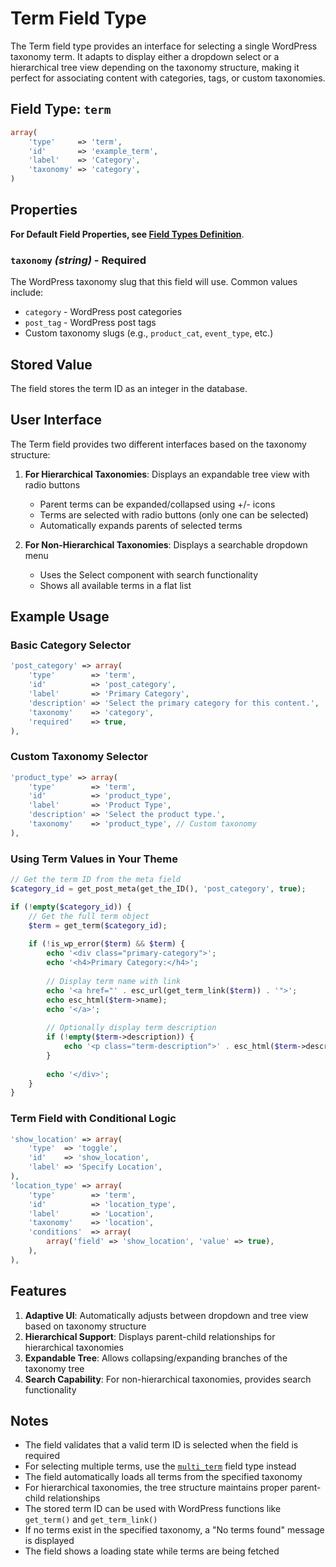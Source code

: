 # Term Field Type

The Term field type provides an interface for selecting a single WordPress taxonomy term. It adapts to display either a dropdown select or a hierarchical tree view depending on the taxonomy structure, making it perfect for associating content with categories, tags, or custom taxonomies.

## Field Type: `term`

```php
array(
    'type'     => 'term',
    'id'       => 'example_term',
    'label'    => 'Category',
    'taxonomy' => 'category',
)
```

## Properties

**For Default Field Properties, see [Field Types Definition](../field-types.md)**.

### `taxonomy` _(string)_ - Required

The WordPress taxonomy slug that this field will use. Common values include:
- `category` - WordPress post categories
- `post_tag` - WordPress post tags
- Custom taxonomy slugs (e.g., `product_cat`, `event_type`, etc.)

## Stored Value

The field stores the term ID as an integer in the database.

## User Interface

The Term field provides two different interfaces based on the taxonomy structure:

1. **For Hierarchical Taxonomies**: Displays an expandable tree view with radio buttons
   - Parent terms can be expanded/collapsed using +/- icons
   - Terms are selected with radio buttons (only one can be selected)
   - Automatically expands parents of selected terms

2. **For Non-Hierarchical Taxonomies**: Displays a searchable dropdown menu
   - Uses the Select component with search functionality
   - Shows all available terms in a flat list

## Example Usage

### Basic Category Selector

```php
'post_category' => array(
    'type'        => 'term',
    'id'          => 'post_category',
    'label'       => 'Primary Category',
    'description' => 'Select the primary category for this content.',
    'taxonomy'    => 'category',
    'required'    => true,
),
```

### Custom Taxonomy Selector

```php
'product_type' => array(
    'type'        => 'term',
    'id'          => 'product_type', 
    'label'       => 'Product Type',
    'description' => 'Select the product type.',
    'taxonomy'    => 'product_type', // Custom taxonomy
),
```

### Using Term Values in Your Theme

```php
// Get the term ID from the meta field
$category_id = get_post_meta(get_the_ID(), 'post_category', true);

if (!empty($category_id)) {
    // Get the full term object
    $term = get_term($category_id);
    
    if (!is_wp_error($term) && $term) {
        echo '<div class="primary-category">';
        echo '<h4>Primary Category:</h4>';
        
        // Display term name with link
        echo '<a href="' . esc_url(get_term_link($term)) . '">';
        echo esc_html($term->name);
        echo '</a>';
        
        // Optionally display term description
        if (!empty($term->description)) {
            echo '<p class="term-description">' . esc_html($term->description) . '</p>';
        }
        
        echo '</div>';
    }
}
```

### Term Field with Conditional Logic

```php
'show_location' => array(
    'type'  => 'toggle',
    'id'    => 'show_location',
    'label' => 'Specify Location',
),
'location_type' => array(
    'type'        => 'term',
    'id'          => 'location_type',
    'label'       => 'Location',
    'taxonomy'    => 'location',
    'conditions'  => array(
        array('field' => 'show_location', 'value' => true),
    ),
),
```

## Features

1. **Adaptive UI**: Automatically adjusts between dropdown and tree view based on taxonomy structure
2. **Hierarchical Support**: Displays parent-child relationships for hierarchical taxonomies
3. **Expandable Tree**: Allows collapsing/expanding branches of the taxonomy tree
4. **Search Capability**: For non-hierarchical taxonomies, provides search functionality

## Notes

- The field validates that a valid term ID is selected when the field is required
- For selecting multiple terms, use the [`multi_term`](multi_term.md) field type instead
- The field automatically loads all terms from the specified taxonomy
- For hierarchical taxonomies, the tree structure maintains proper parent-child relationships
- The stored term ID can be used with WordPress functions like `get_term()` and `get_term_link()`
- If no terms exist in the specified taxonomy, a "No terms found" message is displayed
- The field shows a loading state while terms are being fetched